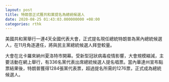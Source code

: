 ```yaml
---
layout: post
title: 特朗普正式獲共和黨提名為總統候選人
date: 2020-08-25 01:43:03.000000000 +08:00
categories: rthk
---
```


美國共和黨舉行一連4天全國代表大會，正式提名現任總統特朗普為黨內總統候選人，在11月角逐連任，將與民主黨總統候選人拜登較量。

大會在北卡羅來納州夏洛特市開幕。受新型冠狀病毒疫情影響，大會規模縮減，主要活動在網上舉行，有336名黨代表出席總統候選人提名唱票。當內華達州宣布點票結果後，特朗普獲得1284張黨代表票，超過提名所需的1276票，正式成為總統候選人。
